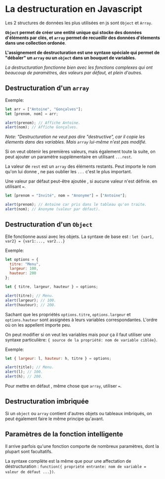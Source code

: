# La destructuration en Javascript

Les 2 structures de données les plus utilisées en js sont `Object` et `Array`.

**`Object` permet de créer une entité unique qui stocke des données d'éléments par clés, et `array` permet de recueillir des données d'élements dans une collection ordonée**.

**L'assignement de destructuration est une syntaxe spéciale qui permet de "débaler" un `array` ou un `object` dans un bouquet de variables.**

_La destructuration fonctionne bien avec les fonctions complexes qui ont beaucoup de paramètres, des valeurs par défaut, et plein d'autres._

## Destructuration d'un `array`

Exemple:

```javascript
let arr = ["Antoine", "Gonçalves"];
let [prenom, nom] = arr;

alert(prenom); // Affiche Antoine.
alert(nom); // Affiche Gonçalves.
```

_Note: "Destructuration ne veut pas dire "destructive", car il copie les élements dans des variables. Mais `array` lui-même n'est pas modifié._

Si on veut obtenir les premières valeurs, mais également toute la suite, on peut ajouter un paramètre supplémentaire en utilisant `...rest`.

La valeur de `rest` est un `array` des éléments restants. Peut importe le nom qu'on lui donne , ne pas oublier les `...` c'est le plus important.

Une valeur par défaut peut-être ajoutée , si aucune valeur n'est définie. en utilisant `=`.

```javascript
let [prenom = "Invité", nom = "Anonyme"] = ["Antoine"];

alert(prenom); // Antoine car pris dans le tableau qu'on traite.
alert(nom); // Anonyme (valeur par défaut).
```

## Destructuration d'un `Object`

Elle fonctionne aussi avec les objets. La syntaxe de base est : `let {var1, var2} = {var1:..., var2...}`

Exemple:

```javascript
let options = {
  titre: "Menu",
  largeur: 100,
  hauteur: 200
};

let { titre, largeur, hauteur } = options;

alert(titre); // Menu.
alert(largeur); // 100.
alert(hauteur); // 200.
```

Sachant que les propriétés `options.titre`, `options.largeur` et `options.hauteur` sont assignées à leurs variables correspondantes. L'ordre où on les appellent importe peu.

On peut modifier si on veut les variables mais pour ça il faut utiliser une syntaxe particulière: `{ source de la propriété: nom de variable ciblée}`.

Exemple:

```javascript
let { largeur: l, hauteur: h, titre } = options;

alert(title); // Menu.
alert(l); // 100.
alert(h); // 200.
```

Pour mettre en défaut , même chose que `array`, utiliser `=`.

## Destructuration imbriquée

Si un `object` ou `array` contient d'autres objets ou tableaux imbriqués, on peut également faire le même principe qu'avant.

## Paramètres de la fonction intelligente

Il arrive parfois qu'une fonction comporte de nombreux paramètres, dont la plupart sont facultatifs.

La syntaxe complète est la même que pour une affectation de déstructuration : `function({ propriété entrante: nom de variable = valeur de défaut ...})`.
